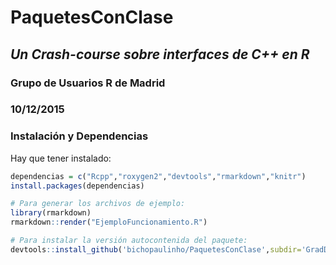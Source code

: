 # PaquetesConClase

## *Un Crash-course sobre interfaces de C++ en R* 

### Grupo de Usuarios R de Madrid 

### 10/12/2015 

### Instalación y Dependencias

Hay que tener instalado:

```r
dependencias = c("Rcpp","roxygen2","devtools","rmarkdown","knitr")
install.packages(dependencias)

# Para generar los archivos de ejemplo:
library(rmarkdown)
rmarkdown::render("EjemploFuncionamiento.R")

# Para instalar la versión autocontenida del paquete:
devtools::install_github('bichopaulinho/PaquetesConClase',subdir='GradDesc')
```

